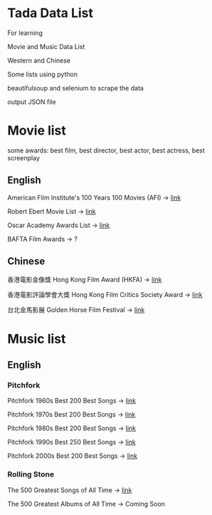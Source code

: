 # Tada Data List
For learning

Movie and Music Data List 

Western and Chinese

Some lists using python 

beautifulsoup and selenium to scrape the data

output JSON file

# Movie list

some awards: best film, best director, best actor, best actress, best screenplay
## English
American Film Institute's 100 Years 100 Movies (AFI)  -> [link](https://jaredycw.github.io/datajson/movie/western/AFI/data.json)

Robert Ebert Movie List -> [link](https://jaredycw.github.io/datajson/movie/western/RobertEbert/data.json)

Oscar Academy Awards List -> [link](https://jaredycw.github.io/datajson/movie/western/oscars/data.json)

BAFTA Film Awards -> ?

## Chinese
香港電影金像獎 Hong Kong Film Award (HKFA) -> [link](https://jaredycw.github.io/datajson/movie/chinese/hkfa/data.json)

香港電影評論學會大獎 Hong Kong Film Critics Society Award -> [link](https://jaredycw.github.io/datajson/movie/chinese/hkfcsa/data.json)

台北金馬影展 Golden Horse Film Festival -> [link](https://jaredycw.github.io/datajson/movie/chinese/goldenhorse/data.json)


# Music list
## English
### Pitchfork
Pitchfork 1960s Best 200 Best Songs -> [link](https://jaredycw.github.io/datajson/music/western/pitchfork/decades/besttracks/1960s/data.json)

Pitchfork 1970s Best 200 Best Songs -> [link](https://jaredycw.github.io/datajson/music/western/pitchfork/decades/besttracks/1970s/data.json)

Pitchfork 1980s Best 200 Best Songs -> [link](https://jaredycw.github.io/datajson/music/western/pitchfork/decades/besttracks/1980s/data.json)

Pitchfork 1990s Best 250 Best Songs -> [link](https://jaredycw.github.io/datajson/music/western/pitchfork/decades/besttracks/1990s/data.json)

Pitchfork 2000s Best 200 Best Songs -> [link](https://jaredycw.github.io/datajson/music/western/pitchfork/decades/besttracks/2000s/data.json)
### Rolling Stone
The 500 Greatest Songs of All Time -> [link](https://jaredycw.github.io/datajson/music/western/rollingstone/500GreatestSong/data.json)

The 500 Greatest Albums of All Time ->  Coming Soon



